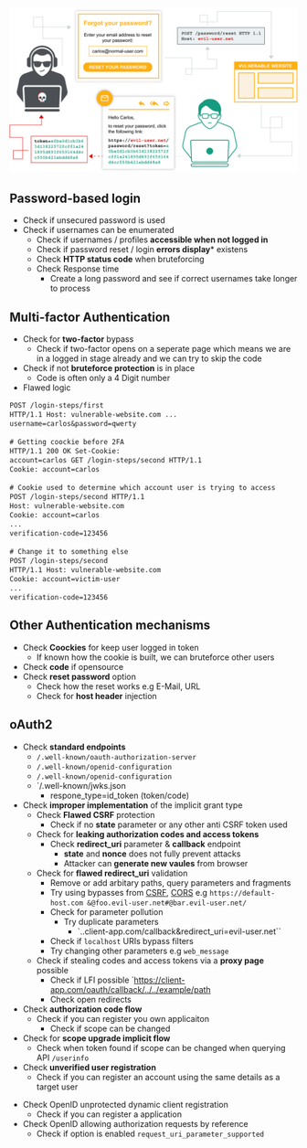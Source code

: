 ![](Web%20checklist/Screenshots/password-reset-poisoning.svg)
## Password-based login
* Check if unsecured password is used
* Check if usernames can be enumerated
	* Check if usernames / profiles **accessible when not logged in**
	* Check if password reset / login **errors display*** existens
	* Check **HTTP status code** when bruteforcing
	* Check Response time
		* Create a long password and see if correct usernames take longer to process

## Multi-factor Authentication
* Check for **two-factor** bypass
	* Check if two-factor opens on a seperate page which means we are in a logged in stage already and we can try to skip the code
* Check if not **bruteforce protection** is in place
	* Code is often only a 4 Digit number
* Flawed logic

```http
POST /login-steps/first 
HTTP/1.1 Host: vulnerable-website.com ... username=carlos&password=qwerty

# Getting coockie before 2FA
HTTP/1.1 200 OK Set-Cookie: 
account=carlos GET /login-steps/second HTTP/1.1 
Cookie: account=carlos

# Cookie used to determine which account user is trying to access
POST /login-steps/second HTTP/1.1 
Host: vulnerable-website.com 
Cookie: account=carlos 
... 
verification-code=123456

# Change it to something else
POST /login-steps/second 
HTTP/1.1 Host: vulnerable-website.com 
Cookie: account=victim-user 
... 
verification-code=123456
```

## Other Authentication mechanisms
* Check **Coockies** for keep user logged in token
	* If known how the cookie is built, we can bruteforce other users
* Check **code** if opensource
* Check **reset password** option
	* Check how the reset works e.g E-Mail, URL
	* Check for **host header** injection

## oAuth2
- Check **standard endpoints** 
	- `/.well-known/oauth-authorization-server`
	-  `/.well-known/openid-configuration`
	- ``/.well-known/openid-configuration``
	- `/.well-known/jwks.json
		- respone_type=id_token (token/code)
- Check **improper implementation** of the implicit grant type
	- Check **Flawed CSRF** protection
		- Check if no **state** parameter or any other anti CSRF token used
	- Check for **leaking authorization codes and access tokens**
		- Check **redirect_uri** parameter & **callback** endpoint
			- **state** and **nonce** does not fully prevent attacks
			- Attacker can **generate new vaules** from browser
	- Check for **flawed redirect_uri** validation
		- Remove or add arbitary paths, query parameters and fragments
		- Try using bypasses from [CSRF](https://portswigger.net/web-security/ssrf#circumventing-common-ssrf-defenses), [CORS](https://portswigger.net/web-security/cors#errors-parsing-origin-headers) e.g `https://default-host.com &@foo.evil-user.net#@bar.evil-user.net/`
		- Check for parameter pollution
			- Try duplicate parameters
				- `..client-app.com/callback&redirect_uri=evil-user.net``
		- Check if `localhost` URIs bypass filters
		- Try changing other parameters e.g `web_message`
	- Check if stealing codes and access tokens via a **proxy page** possible
		- Check if LFI possible `https://client-app.com/oauth/callback/../../example/path
		- Check open redirects
- Check **authorization code flow**
	- Check if you can register you own applicaiton
		- Check if scope can be changed
- Check for **scope upgrade implicit flow**
	- Check when token found if scope can be changed when querying API `/userinfo`
- Check **unverified user registration**
	- Check if you can register an account using the same details as a target user 
* Check OpenID unprotected dynamic client registration
	* Check if you can register a application
* Check OpenID allowing authorization requests by reference
	* Check if option is enabled ``request_uri_parameter_supported``